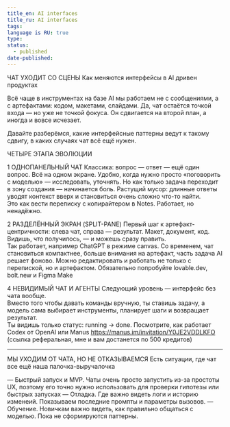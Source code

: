 ```yaml
---
title_en: AI interfaces
title_ru: AI interfaces
tags: 
language is RU: true
type: 
status:
  - published
date-published:
---
```



ЧАТ УХОДИТ СО СЦЕНЫ
Как меняются интерфейсы в AI дривен продуктах

Всё чаще в инструментах на базе AI мы работаем не с сообщениями, а с артефактами: кодом, макетами, слайдами. Да, чат остаётся точкой входа — но уже не точкой фокуса. Он сдвигается на второй план, а иногда и вовсе исчезает. 

Давайте разберёмся, какие интерфейсные паттерны ведут к такому сдвигу, в каких случаях чат всё ещё нужен.

ЧЕТЫРЕ ЭТАПА ЭВОЛЮЦИИ

1 ОДНОПАНЕЛЬНЫЙ ЧАТ
Классика: вопрос — ответ — ещё один вопрос. Всё на одном экране. Удобно, когда нужно просто «поговорить с моделью» — исследовать, уточнять. Но как только задача переходит в зону создания — начинается боль. Растущий мусор: длинные ответы уводят контекст вверх и становиться очень сложно что-то найти.  
Это как вести переписку с копирайтером в Notes. Работает, но ненадёжно.

2 РАЗДЕЛЁННЫЙ ЭКРАН (SPLIT-PANE)
Первый шаг к артефакт-центричности: слева чат, справа — результат. Макет, документ, код. Видишь, что получилось, — и можешь сразу править.  
Так работает, например ChatGPT в режиме canvas. Со временем, чат становиться компактнее, больше внимания на артефакт, часть задача AI решает фоново. Можно редактировать и работать не только с перепиской, но и артефактом. Обязательно попробуйте lovable.dev, bolt.new и Figma Make

4 НЕВИДИМЫЙ ЧАТ И АГЕНТЫ
Следующий уровень — интерфейс без чата вообще.  
Вместо того чтобы давать команды вручную, ты ставишь задачу, а модель сама выбирает инструменты, планирует шаги и возвращает результат.  
Ты видишь только статус: running → done. Посмотрите, как работает Codex от OpenAI или Manus https://manus.im/invitation/Y0JE2VDDLKFO (ссылка реферальная, мне и вам достанется по 500 кредитов) 


---


МЫ УХОДИМ ОТ ЧАТА, НО НЕ ОТКАЗЫВАЕМСЯ
Есть ситуации, где чат все ещё наша палочка-выручалочка

— Быстрый запуск и MVP. Чаты очень просто запустить из-за простоты UX, поэтому его точно нужно использовать для проверки гипотезы или быстрых запусках 
— Отладка. Где важно видеть логи и историю изменеий. Показываем последние промпты и параметры вызовов.
— Обучение. Новичкам важно видеть, как правильно общаться с моделью. Пока не сформируются паттерны.